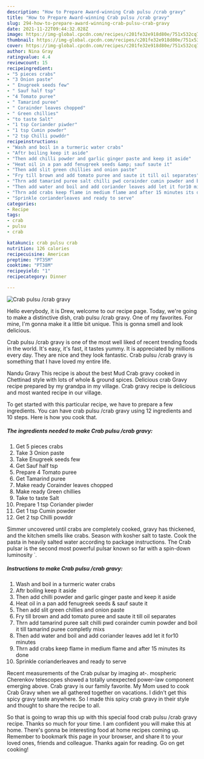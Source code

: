 ```yaml
---
description: "How to Prepare Award-winning Crab pulsu /crab gravy"
title: "How to Prepare Award-winning Crab pulsu /crab gravy"
slug: 294-how-to-prepare-award-winning-crab-pulsu-crab-gravy
date: 2021-11-22T09:44:32.028Z
image: https://img-global.cpcdn.com/recipes/c201fe32e918d80e/751x532cq70/crab-pulsu-crab-gravy-recipe-main-photo.jpg
thumbnail: https://img-global.cpcdn.com/recipes/c201fe32e918d80e/751x532cq70/crab-pulsu-crab-gravy-recipe-main-photo.jpg
cover: https://img-global.cpcdn.com/recipes/c201fe32e918d80e/751x532cq70/crab-pulsu-crab-gravy-recipe-main-photo.jpg
author: Nina Gray
ratingvalue: 4.4
reviewcount: 15
recipeingredient:
- "5 pieces crabs"
- "3 Onion paste"
- " Enugreek seeds few"
- " Sauf half tsp"
- "4 Tomato puree"
- " Tamarind puree"
- " Corainder leaves chopped"
- " Green chillies"
- "to taste Salt"
- "1 tsp Coriander piwder"
- "1 tsp Cumin powder"
- "2 tsp Chilli powddr"
recipeinstructions:
- "Wash and boil in a turmeric water crabs"
- "Aftr boiling keep it aside"
- "Then add chilli powder and garlic ginger paste and keep it aside"
- "Heat oil in a pan add fenugreek seeds &amp; sauf saute it"
- "Then add slit green chillies and onion paste"
- "Fry till brown and add tomato puree and saute it till oil separates"
- "Thrn add tamarind puree salt chilli pwd corainder cumin powder and boil it till tamarind puree completly mixs"
- "Then add water and boil and add coriander leaves add let it for10 minutes"
- "Thrn add crabs keep flame in medium flame and after 15 minutes its done"
- "Sprinkle corianderleaves and ready to serve"
categories:
- Recipe
tags:
- crab
- pulsu
- crab

katakunci: crab pulsu crab 
nutrition: 126 calories
recipecuisine: American
preptime: "PT35M"
cooktime: "PT38M"
recipeyield: "1"
recipecategory: Dinner

---
```



![Crab pulsu /crab gravy](https://img-global.cpcdn.com/recipes/c201fe32e918d80e/751x532cq70/crab-pulsu-crab-gravy-recipe-main-photo.jpg)

Hello everybody, it is Drew, welcome to our recipe page. Today, we're going to make a distinctive dish, crab pulsu /crab gravy. One of my favorites. For mine, I'm gonna make it a little bit unique. This is gonna smell and look delicious.

Crab pulsu /crab gravy is one of the most well liked of recent trending foods in the world. It's easy, it's fast, it tastes yummy. It is appreciated by millions every day. They are nice and they look fantastic. Crab pulsu /crab gravy is something that I have loved my entire life.

Nandu Gravy This recipe is about the best Mud Crab gravy cooked in Chettinad style with lots of whole &amp; ground spices. Delicious crab Gravy recipe prepared by my grandpa in my village. Crab gravy recipe is delicious and most wanted recipe in our village.


To get started with this particular recipe, we have to prepare a few ingredients. You can have crab pulsu /crab gravy using 12 ingredients and 10 steps. Here is how you cook that.

<!--inarticleads1-->

##### The ingredients needed to make Crab pulsu /crab gravy:

1. Get 5 pieces crabs
1. Take 3 Onion paste
1. Take  Enugreek seeds few
1. Get  Sauf half tsp
1. Prepare 4 Tomato puree
1. Get  Tamarind puree
1. Make ready  Corainder leaves chopped
1. Make ready  Green chillies
1. Take to taste Salt
1. Prepare 1 tsp Coriander piwder
1. Get 1 tsp Cumin powder
1. Get 2 tsp Chilli powddr


Simmer uncovered until crabs are completely cooked, gravy has thickened, and the kitchen smells like crabs. Season with kosher salt to taste. Cook the pasta in heavily salted water according to package instructions. The Crab pulsar is the second most powerful pulsar known so far with a spin-down luminosity ˙. 

<!--inarticleads2-->

##### Instructions to make Crab pulsu /crab gravy:

1. Wash and boil in a turmeric water crabs
1. Aftr boiling keep it aside
1. Then add chilli powder and garlic ginger paste and keep it aside
1. Heat oil in a pan add fenugreek seeds &amp; sauf saute it
1. Then add slit green chillies and onion paste
1. Fry till brown and add tomato puree and saute it till oil separates
1. Thrn add tamarind puree salt chilli pwd corainder cumin powder and boil it till tamarind puree completly mixs
1. Then add water and boil and add coriander leaves add let it for10 minutes
1. Thrn add crabs keep flame in medium flame and after 15 minutes its done
1. Sprinkle corianderleaves and ready to serve


Recent measurements of the Crab pulsar by imaging at-. mospheric Cherenkov telescopes showed a totally unexpected power-law component emerging above. Crab gravy is our family favorite. My Mom used to cook Crab Gravy when we all gathered together on vacations. I didn&#39;t get this spicy gravy taste anywhere. So I made this spicy crab gravy in their style and thought to share the recipe to all. 

So that is going to wrap this up with this special food crab pulsu /crab gravy recipe. Thanks so much for your time. I am confident you will make this at home. There's gonna be interesting food at home recipes coming up. Remember to bookmark this page in your browser, and share it to your loved ones, friends and colleague. Thanks again for reading. Go on get cooking!
